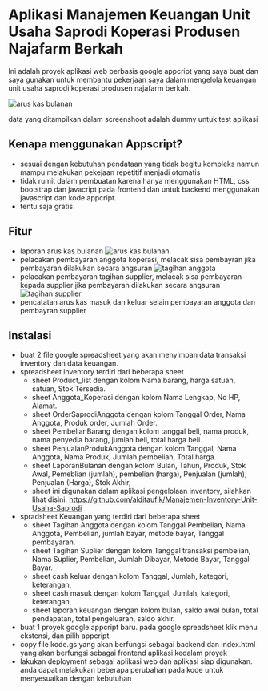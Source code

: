 # Aplikasi Manajemen Keuangan Unit Usaha Saprodi Koperasi Produsen Najafarm Berkah
Ini adalah proyek aplikasi web berbasis google appcript yang saya buat dan saya gunakan untuk membantu pekerjaan saya dalam mengelola keuangan unit usaha saprodi koperasi produsen najafarm berkah.

![arus kas bulanan](https://github.com/user-attachments/assets/7c83ef47-fa5f-4c8c-aa9f-9dc3b06d5df6)


data yang ditampilkan dalam screenshoot adalah dummy untuk test aplikasi


## Kenapa menggunakan Appscript?
- sesuai dengan kebutuhan pendataan yang tidak begitu kompleks namun mampu melakukan pekejaan repetitif menjadi otomatis
- tidak rumit dalam pembuatan karena hanya menggunakan HTML, css bootstrap dan javacript pada frontend dan untuk backend menggunakan javascript dan kode appcript.
- tentu saja gratis.

## Fitur
- laporan arus kas bulanan ![arus kas bulanan](https://github.com/user-attachments/assets/f37fec22-def5-4853-aa76-60d7888a325f)
- pelacakan pembayaran anggota koperasi, melacak sisa pembayran jika pembayaran dilakukan secara angsuran ![tagihan anggota](https://github.com/user-attachments/assets/88ea46d2-5b56-4bf4-91bf-2a61a0545ed7)
- pelacakan pembayaran tagihan supplier, melacak sisa pembayaran kepada supplier jika pembayaran dilakukan secara angsuran ![tagihan supplier](https://github.com/user-attachments/assets/f05aa22a-52ca-4d0c-9530-4dd6051fa6b4)
- pencatatan arus kas masuk dan keluar selain pembayaran anggota dan pembayran supplier




## Instalasi
- buat 2 file google spreadsheet yang akan menyimpan data transaksi inventory dan data keuangan.
- spreadsheet inventory terdiri dari beberapa sheet
  -  sheet Product_list dengan kolom Nama barang,	harga satuan,	satuan,	Stok Tersedia.
  -  sheet Anggota_Koperasi dengan kolom Nama Lengkap,	No HP, 	Alamat.
  -  sheet OrderSaprodiAnggota dengan kolom Tanggal Order,	Nama Anggota,	Produk order,	Jumlah Order.
  -  sheet PembelianBarang dengan kolom tanggal beli,	nama produk,	nama penyedia barang,	jumlah beli,	total harga beli.
  -  sheet PenjualanProdukAnggota dengan kolom Tanggal,	Nama Anggota,	Nama Produk,	Jumlah pembelian,	Total harga.
  -  sheet LaporanBulanan dengan kolom Bulan,	Tahun,	Produk,	Stok Awal,	Pemeblian (jumlah),	pembelian (harga),	Penjualan (jumlah),	Penjualan (Harga),	Stok Akhir,
  -  sheet ini digunakan dalam aplikasi pengelolaan inventory, silahkan lihat disini: https://github.com/alditaufik/Manajemen-Inventory-Unit-Usaha-Saprodi
- spradsheet Keuangan yang terdiri dari beberapa sheet
  - sheet Tagihan Anggota dengan kolom Tanggal Pembelian,	Nama Anggota,	Pembelian,	jumlah bayar,	metode bayar,	Tanggal pembayaran.
  - sheet  Tagihan Suplier dengan kolom Tanggal transaksi pembelian,	Nama Suplier,	Pembelian,	Jumlah Dibayar,	Metode Bayar,	Tanggal Bayar.
  - sheet cash keluar dengan kolom Tanggal,	Jumlah,	kategori,	keterangan,
  - sheet cash masuk dengan kolom Tanggal,	Jumlah,	kategori,	keterangan,
  - sheet laporan keuangan dengan kolom bulan,	saldo awal bulan,	total pendapatan,	total pengeluaran,	saldo akhir.
- buat 1 proyek google appcript baru. pada google spreadsheet klik menu ekstensi, dan pilih appcript.
- copy file kode.gs yang akan berfungsi sebagai backend dan index.html yang akan berfungsi sebagai frontend aplikasi kedalam proyek
- lakukan deployment sebagai aplikasi web dan aplikasi siap digunakan.
anda dapat melakukan beberapa perubahan pada kode untuk menyesuaikan dengan kebutuhan
